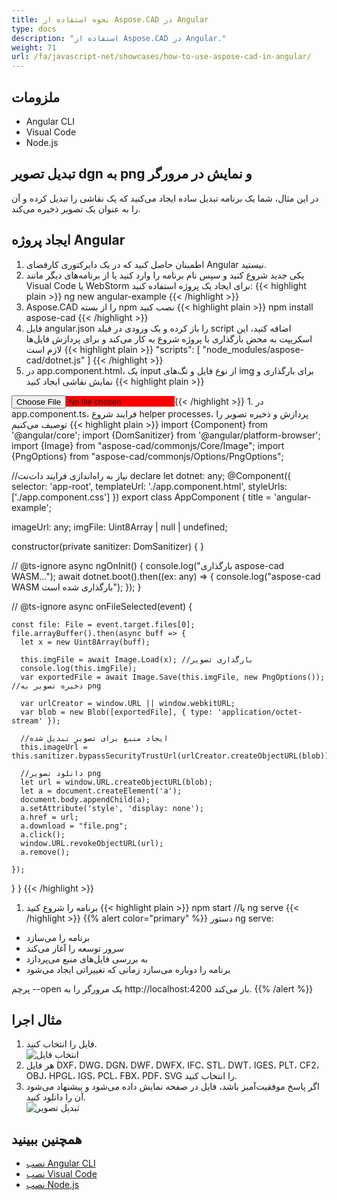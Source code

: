 ```yaml
---
title: نحوه استفاده از Aspose.CAD در Angular
type: docs
description: "استفاده از Aspose.CAD در Angular."
weight: 71
url: /fa/javascript-net/showcases/how-to-use-aspose-cad-in-angular/
---
```


## ملزومات
- Angular CLI
- Visual Code
- Node.js

## تبدیل تصویر dgn به png و نمایش در مرورگر

در این مثال، شما یک برنامه تبدیل ساده ایجاد می‌کنید که یک نقاشی را تبدیل کرده و آن را به عنوان یک تصویر ذخیره می‌کند.

## ایجاد پروژه Angular

1. اطمینان حاصل کنید که در یک دایرکتوری کارفضای Angular نیستید.
1. یکی جدید شروع کنید و سپس نام برنامه را وارد کنید یا از برنامه‌های دیگر مانند Visual Code یا WebStorm برای ایجاد یک پروژه استفاده کنید:
{{< highlight plain >}}
ng new angular-example
{{< /highlight >}}
1. Aspose.CAD را از بسته npm نصب کنید
{{< highlight plain >}}
npm install aspose-cad
{{< /highlight >}}
1. فایل angular.json را باز کرده و یک ورودی در فیلد script اضافه کنید، این اسکریپت به محض بارگذاری با پروژه شروع به کار می‌کند و برای پردازش فایل‌ها لازم است
{{< highlight plain >}}
"scripts": [
  "node_modules/aspose-cad/dotnet.js"
]
{{< /highlight >}}
1. در app.component.html، یک input از نوع فایل و تگ‌های img برای بارگذاری و نمایش نقاشی ایجاد کنید
{{< highlight plain >}}
<span style="background-color: red">
    <input type="file" class="file-upload" (change)="onFileSelected($event)" />
    <img alt="" id="image" [src]="imageUrl" />
</span>
{{< /highlight >}}
1. در app.component.ts، فرایند شروع helper processes، پردازش و ذخیره تصویر را توصیف می‌کنیم
{{< highlight plain >}}
import {Component} from '@angular/core';
import {DomSanitizer} from '@angular/platform-browser';
import {Image} from "aspose-cad/commonjs/Core/Image";
import {PngOptions} from "aspose-cad/commonjs/Options/PngOptions";

//نیاز به راه‌اندازی فرایند دات‌نت
declare let dotnet: any;
@Component({
  selector: 'app-root',
  templateUrl: './app.component.html',
  styleUrls: ['./app.component.css']
})
export class AppComponent {
  title = 'angular-example';

  imageUrl: any;
  imgFile: Uint8Array | null | undefined;

  constructor(private sanitizer: DomSanitizer) {
  }

  // @ts-ignore
  async ngOnInit() {
    console.log("بارگذاری aspose-cad WASM...");
    await dotnet.boot().then((ex: any) => {
      console.log("aspose-cad WASM بارگذاری شده است");
    });
  }

  // @ts-ignore
  async onFileSelected(event) {

    const file: File = event.target.files[0];
    file.arrayBuffer().then(async buff => {
      let x = new Uint8Array(buff);
      
      this.imgFile = await Image.Load(x); //بارگذاری تصویر
      console.log(this.imgFile);
      var exportedFile = await Image.Save(this.imgFile, new PngOptions()); //ذخیره تصویر به png

      var urlCreator = window.URL || window.webkitURL;
      var blob = new Blob([exportedFile], { type: 'application/octet-stream' });
      
      //ایجاد منبع برای تصویر تبدیل شده
      this.imageUrl = this.sanitizer.bypassSecurityTrustUrl(urlCreator.createObjectURL(blob));

      //دانلود تصویر png
      let url = window.URL.createObjectURL(blob);
      let a = document.createElement('a');
      document.body.appendChild(a);
      a.setAttribute('style', 'display: none');
      a.href = url;
      a.download = "file.png";
      a.click();
      window.URL.revokeObjectURL(url);
      a.remove();

    });
  }
}
{{< /highlight >}}
1. برنامه را شروع کنید
{{< highlight plain >}}
npm start
//یا
ng serve
{{< /highlight >}}
{{% alert color="primary" %}} 
دستور ng serve:

- برنامه را می‌سازد
- سرور توسعه را آغاز می‌کند
- به بررسی فایل‌های منبع می‌پردازد
- برنامه را دوباره می‌سازد زمانی که تغییراتی ایجاد می‌شود

پرچم --open یک مرورگر را به http://localhost:4200 باز می‌کند.
{{% /alert %}}

## مثال اجرا

1. فایل را انتخاب کنید.<br>
![انتخاب فایل](/_assets/javascript-net/angular/choose-file.png)<br>
1. هر فایل DXF، DWG، DGN، DWF، DWFX، IFC، STL، DWT، IGES، PLT، CF2، OBJ، HPGL، IGS، PCL، FBX، PDF، SVG را انتخاب کنید.
1. اگر پاسخ موفقیت‌آمیز باشد، فایل در صفحه نمایش داده می‌شود و پیشنهاد می‌شود آن را دانلود کنید.<br>
![تبدیل تصویر](/_assets/javascript-net/angular/convert-image.png)<br>

## همچنین ببینید

- [نصب Angular CLI](https://angular.io/guide/setup-local/)
- [نصب Visual Code](https://code.visualstudio.com/)
- [نصب Node.js](https://nodejs.org/en/)
